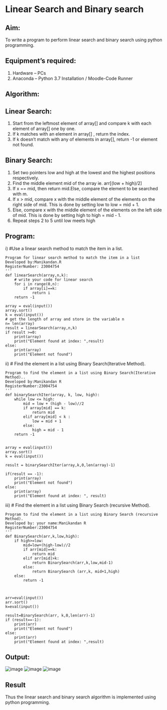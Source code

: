 # Linear Search and Binary search
## Aim:
To write a program to perform linear search and binary search using python programming.
## Equipment’s required:
1.	Hardware – PCs
2.	Anaconda – Python 3.7 Installation / Moodle-Code Runner
## Algorithm:
## Linear Search:
1.	Start from the leftmost element of array[] and compare k with each element of array[] one by one.
2.	If k matches with an element in array[] , return the index.
3.	If k doesn’t match with any of elements in array[], return -1 or element not found.
## Binary Search:
1.	Set two pointers low and high at the lowest and the highest positions respectively.
2.	Find the middle element mid of the array ie. arr[(low + high)/2]
3.	If x == mid, then return mid.Else, compare the element to be searched with m.
4.	If x > mid, compare x with the middle element of the elements on the right side of mid. This is done by setting low to low = mid + 1.
5.	Else, compare x with the middle element of the elements on the left side of mid. This is done by setting high to high = mid - 1.
6.	Repeat steps 2 to 5 until low meets high
## Program:
i)	#Use a linear search method to match the item in a list.
```
Program for linear search method to match the item in a list
Developed by:Manikandan.R
RegisterNumber: 23004754
'''
def linearSearch(array,n,k):
    # write your code for linear search
    for i in range(0,n):
        if array[i]==k:
            return i
    return -1
    
array = eval(input())
array.sort()
k = eval(input()) 
# get the length of array and store in the variable n
n= len(array)
result = linearSearch(array,n,k)
if result >=0:
    print(array)
    print("Element found at index: ",result)
else:
    print(array)
    print("Element not found")
```
ii)	# Find the element in a list using Binary Search(Iterative Method).
```
Program to find the element in a list using Binary Search(Iterative Method)..
Developed by:Manikandan R
RegisterNumber:23004754
'''
def binarySearchIter(array, k, low, high):
    while low <= high:
        mid = low + (high - low)//2
        if array[mid] == k:
            return mid
        elif array[mid] < k :
            low = mid + 1
        else:
            high = mid - 1
    return -1

    
array = eval(input())
array.sort()
k = eval(input())

result = binarySearchIter(array,k,0,len(array)-1)
 
if(result == -1):
    print(array)
    print("Element not found")
else:
    print(array)
    print("Element found at index: ", result)
```
iii)	# Find the element in a list using Binary Search (recursive Method).
```
Program to find the element in a list using Binary Search (recursive Method).
Developed by: your name:Manikandan R
RegisterNumber:23004754 
'''
def BinarySearch(arr,k,low,high):
    if high>=low:
        mid=low+(high-low)//2
        if arr[mid]==k:
            return mid
        elif arr[mid]>k:
            return BinarySearch(arr,k,low,mid-1)
        else:
            return BinarySearch (arr,k, mid+1,high)
    else:
        return -1
            

    
arr=eval(input())
arr.sort()
k=eval(input()) 

result=BinarySearch(arr, k,0,len(arr)-1)
if (result==-1):
    print(arr)
    print("Element not found")
else:
    print(arr)
    print("Element found at index: ",result)
```
## Output:
![image](https://github.com/Manikandanrag/Search-Algorithm/assets/138849491/672c68f7-8430-419e-b87f-d9bc99580e69)
![image](https://github.com/Manikandanrag/Search-Algorithm/assets/138849491/2418397d-365f-4795-bf51-02a521ac3563)
![image](https://github.com/Manikandanrag/Search-Algorithm/assets/138849491/bb9a0dc8-c828-4f88-82ff-3f79d02920db)









## Result
Thus the linear search and binary search algorithm is implemented using python programming.
